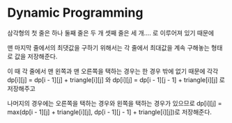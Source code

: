 # Dynamic Programming

삼각형의 첫 줄은 하나 둘째 줄은 두 개 셋째 줄은 세 개.... 로 이루어져 있기 때문에

맨 마지막 줄에서의 최댓값을 구하기 위해서는 각 줄에서 최대값을 계속 구해놓는 형태로 값을 저장해준다.

이 때 각 줄에서 맨 왼쪽과 맨 오른쪽을 택하는 경우는 한 경우 밖에 없기 때문에 각각 dp[i][j] = dp[i - 1][j] + triangle[i][j] 와 dp[i][j] = dp[i - 1][j - 1] + triangle[i][j] 로 저장해주고

나머지의 경우에는 오른쪽을 택하는 경우와 왼쪽을 택하는 경우가 있으므로 dp[i][j] = max(dp[i - 1][j] + triangle[i][j], dp[i - 1][j - 1] + triangle[i][j])로 저장해준다.

